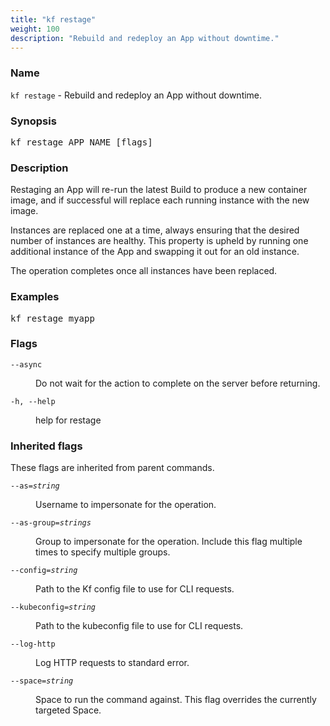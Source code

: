 ```yaml
---
title: "kf restage"
weight: 100
description: "Rebuild and redeploy an App without downtime."
---
```

### Name

<code translate="no">kf restage</code> - Rebuild and redeploy an App without downtime.

### Synopsis

<pre translate="no">kf restage APP_NAME [flags]</pre>

### Description

Restaging an App will re-run the latest Build to produce a new
container image, and if successful will replace each running instance
with the new image.

Instances are replaced one at a time, always ensuring that the desired
number of instances are healthy. This property is upheld by running one
additional instance of the App and swapping it out for an old instance.

The operation completes once all instances have been replaced.


### Examples

<pre translate="no">
kf restage myapp</pre>

### Flags

<dl>
<dt><code translate="no">--async</code></dt>
<dd><p>Do not wait for the action to complete on the server before returning.</p>
</dd>
<dt><code translate="no">-h, --help</code></dt>
<dd><p>help for restage</p>
</dd>
</dl>


### Inherited flags

These flags are inherited from parent commands.

<dl>
<dt><code translate="no">--as=<var translate="no">string</var></code></dt>
<dd><p>Username to impersonate for the operation.</p>
</dd>
<dt><code translate="no">--as-group=<var translate="no">strings</var></code></dt>
<dd><p>Group to impersonate for the operation. Include this flag multiple times to specify multiple groups.</p>
</dd>
<dt><code translate="no">--config=<var translate="no">string</var></code></dt>
<dd><p>Path to the Kf config file to use for CLI requests.</p>
</dd>
<dt><code translate="no">--kubeconfig=<var translate="no">string</var></code></dt>
<dd><p>Path to the kubeconfig file to use for CLI requests.</p>
</dd>
<dt><code translate="no">--log-http</code></dt>
<dd><p>Log HTTP requests to standard error.</p>
</dd>
<dt><code translate="no">--space=<var translate="no">string</var></code></dt>
<dd><p>Space to run the command against. This flag overrides the currently targeted Space.</p>
</dd>
</dl>


